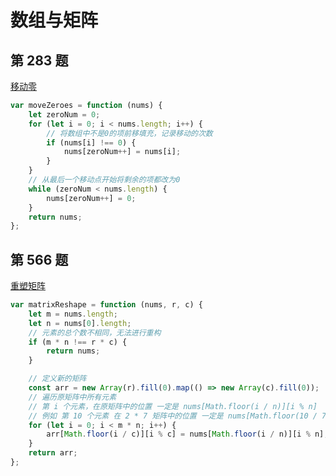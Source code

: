 # 数组与矩阵

## 第 283 题

[移动零](https://leetcode-cn.com/problems/move-zeroes/description/)

```javascript
var moveZeroes = function (nums) {
	let zeroNum = 0;
	for (let i = 0; i < nums.length; i++) {
		// 将数组中不是0的项前移填充，记录移动的次数
		if (nums[i] !== 0) {
			nums[zeroNum++] = nums[i];
		}
	}
	// 从最后一个移动点开始将剩余的项都改为0
	while (zeroNum < nums.length) {
		nums[zeroNum++] = 0;
	}
	return nums;
};
```

## 第 566 题

[重塑矩阵](https://leetcode-cn.com/problems/reshape-the-matrix/)

```javascript
var matrixReshape = function (nums, r, c) {
	let m = nums.length;
	let n = nums[0].length;
	// 元素的总个数不相同，无法进行重构
	if (m * n !== r * c) {
		return nums;
	}

	// 定义新的矩阵
	const arr = new Array(r).fill(0).map(() => new Array(c).fill(0));
	// 遍历原矩阵中所有元素
	// 第 i 个元素，在原矩阵中的位置 一定是 nums[Math.floor(i / n)][i % n]
	// 例如 第 10 个元素 在 2 * 7 矩阵中的位置 一定是 nums[Math.floor(10 / 7)][10 % 7] = nums[1][3]
	for (let i = 0; i < m * n; i++) {
		arr[Math.floor(i / c)][i % c] = nums[Math.floor(i / n)][i % n];
	}
	return arr;
};
```